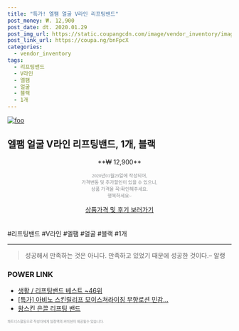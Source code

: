 ```yaml
--- 
title: "특가! 엘팸 얼굴 V라인 리프팅밴드" 
post_money: ₩. 12,900 
post_date: dt. 2020.01.29 
post_img_url: https://static.coupangcdn.com/image/vendor_inventory/images/2017/11/09/10/6/8504ad56-9860-4faa-906f-3a525684f469.png 
post_link_url: https://coupa.ng/bnFpcX 
categories: 
  - vendor_inventory 
tags: 
  - 리프팅밴드 
  - V라인 
  - 엘팸 
  - 얼굴 
  - 블랙 
  - 1개 
--- 
```

[![foo](https://static.coupangcdn.com/image/vendor_inventory/images/2017/11/09/10/6/8504ad56-9860-4faa-906f-3a525684f469.png)](https://coupa.ng/bnFpcX) 

## 엘팸 얼굴 V라인 리프팅밴드, 1개, 블랙 
<p style="text-align: center;">**₩ 12,900**</p> 
<p style="text-align: center;"><span style="color: #898c8f; font-family: Georgia,Times,serif; font-size: 0.75em;">2020년01월29일에 작성되어, <br>가격변동 및 추가할인이 있을 수 있으니,<br> 상품 가격을 꼭!확인해주세요.<br>행복하세요~</span> 
</p>	 
<div markdown="0" style="text-align: center;"><a href="https://coupa.ng/bnFpcX" class="btn btn--success">상품가격 및 후기 보러가기</a></div> 
<br><br> 
  #리프팅밴드 #V라인 #엘팸 #얼굴 #블랙 #1개 
<hr> 

> 성공해서 만족하는 것은 아니다. 만족하고 있었기 때문에 성공한 것이다.– 알랭 


### POWER LINK

* <a href="https://blog.naver.com/santokki14/221788334638" target="_blank">생활 / 리프팅밴드 베스트 ~46위</a>
* <a href="https://blog.naver.com/sakai111/221786908903" target="_blank">[특가] 아비노 스킨릴리프 모이스쳐라이징 무향로션 민감...</a>
* <a href="https://blog.naver.com/fasyy4321/221789551127" target="_blank">왕스킨 은끌 리프팅 밴드</a>

<span style="color: #898c8f; font-family: Georgia,Times,serif; font-size: 0.55em;">파트너스활동으로 작성자에게 일정액의 커미션이 제공될수 있습니다.</span> 
